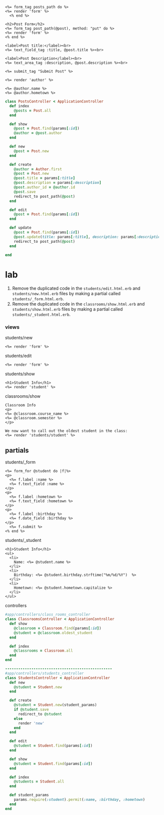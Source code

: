 ```erb
<%= form_tag posts_path do %>
<%= render 'form' %>
  <% end %>
```

```erb
<h2>Post Form</h2>
<%= form_tag post_path(@post), method: "put" do %>
<%= render 'form' %>
<% end %>
```

```erb
<label>Post title:</label><br>
<%= text_field_tag :title, @post.title %><br>
 
<label>Post Description</label><br>
<%= text_area_tag :description, @post.description %><br>
 
<%= submit_tag "Submit Post" %>
```

```erb
<%= render 'author' %>
```

```erb
<%= @author.name %>
<%= @author.hometown %>
```

```ruby
class PostsController < ApplicationController
  def index
    @posts = Post.all
  end

  def show
    @post = Post.find(params[:id])
    @author = @post.author
  end

  def new
    @post = Post.new
  end

  def create
    @author = Author.first
    @post = Post.new
    @post.title = params[:title]
    @post.description = params[:description]
    @post.author_id = @author.id
    @post.save
    redirect_to post_path(@post)
  end

  def edit
    @post = Post.find(params[:id])
  end

  def update
    @post = Post.find(params[:id])
    @post.update(title: params[:title], description: params[:description])
    redirect_to post_path(@post)
  end
  
end
```

# lab

1. Remove the duplicated code in the `students/edit.html.erb` and `students/new.html.erb` files by making a partial called `students/_form.html.erb`.
2. Remove the duplicated code in the `classrooms/show.html.erb` and `students/show.html.erb` files by making a partial called `students/_student.html.erb`.

### views

students/new

```erb
<%= render 'form' %>
```

students/edit

```erb
<%= render 'form' %>
```

students/show

```erb
<h1>Student Info</h1>
<%= render 'student' %>
```

classrooms/show

```erb
Classroom Info
<p>
<%= @classroom.course_name %>
<%= @classroom.semester %>
</p>

We now want to call out the oldest student in the class:
<%= render 'students/student' %>

```

## partials

students/_form

```erb
<%= form_for @student do |f|%>
<p>
  <%= f.label :name %>
  <%= f.text_field :name %>
</p>
<p>
  <%= f.label :hometown %>
  <%= f.text_field :hometown %>
</p>
<p>
  <%= f.label :birthday %>
  <%= f.date_field :birthday %>
</p>
  <%= f.submit %>
<% end %>
```

students/_student

```erb
<h1>Student Info</h1>
<ul>
  <li>
    Name: <%= @student.name %>
  </li>
  <li>
    Birthday: <%= @student.birthday.strftime("%m/%d/%Y")  %>
  </li>
  <li>
    Hometown: <%= @student.hometown.capitalize %>
  </li>
</ul>
```

controllers

```ruby
#app/controllers/class_rooms_controller
class ClassroomsController < ApplicationController
  def show
    @classroom = Classroom.find(params[:id])
    @student = @classroom.oldest_student
  end

  def index
    @classrooms = Classroom.all
  end
end

-------------------------------------------------
#app/controllers/students_controller
class StudentsController < ApplicationController
  def new
    @student = Student.new
  end

  def create
    @student = Student.new(student_params)
    if @student.save
      redirect_to @student
    else
      render 'new'
    end
  end

  def edit
    @student = Student.find(params[:id])
  end

  def show
    @student = Student.find(params[:id])
  end

  def index
    @students = Student.all
  end

  def student_params
    params.require(:student).permit(:name, :birthday, :hometown)
  end
end

```

